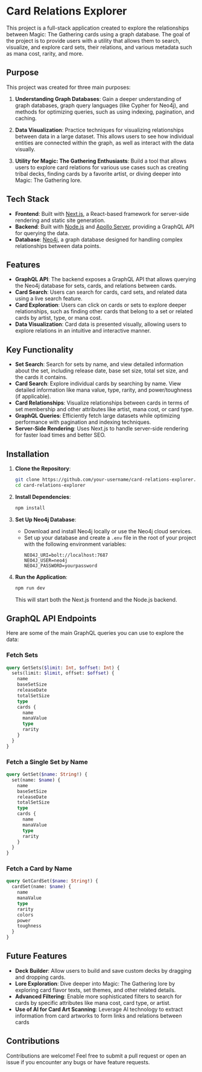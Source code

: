
# Card Relations Explorer

This project is a full-stack application created to explore the relationships between Magic: The Gathering cards using a graph database. The goal of the project is to provide users with a utility that allows them to search, visualize, and explore card sets, their relations, and various metadata such as mana cost, rarity, and more.

## Purpose

This project was created for three main purposes:

1. **Understanding Graph Databases**: Gain a deeper understanding of graph databases, graph query languages (like Cypher for Neo4j), and methods for optimizing queries, such as using indexing, pagination, and caching.
   
2. **Data Visualization**: Practice techniques for visualizing relationships between data in a large dataset. This allows users to see how individual entities are connected within the graph, as well as interact with the data visually.

3. **Utility for Magic: The Gathering Enthusiasts**: Build a tool that allows users to explore card relations for various use cases such as creating tribal decks, finding cards by a favorite artist, or diving deeper into Magic: The Gathering lore.

## Tech Stack

- **Frontend**: Built with [Next.js](https://nextjs.org/), a React-based framework for server-side rendering and static site generation.
- **Backend**: Built with [Node.js](https://nodejs.org/) and [Apollo Server](https://www.apollographql.com/docs/apollo-server/), providing a GraphQL API for querying the data.
- **Database**: [Neo4j](https://neo4j.com/), a graph database designed for handling complex relationships between data points.

## Features

- **GraphQL API**: The backend exposes a GraphQL API that allows querying the Neo4j database for sets, cards, and relations between cards.
- **Card Search**: Users can search for cards, card sets, and related data using a live search feature.
- **Card Exploration**: Users can click on cards or sets to explore deeper relationships, such as finding other cards that belong to a set or related cards by artist, type, or mana cost.
- **Data Visualization**: Card data is presented visually, allowing users to explore relations in an intuitive and interactive manner.

## Key Functionality

- **Set Search**: Search for sets by name, and view detailed information about the set, including release date, base set size, total set size, and the cards it contains.
- **Card Search**: Explore individual cards by searching by name. View detailed information like mana value, type, rarity, and power/toughness (if applicable).
- **Card Relationships**: Visualize relationships between cards in terms of set membership and other attributes like artist, mana cost, or card type.
- **GraphQL Queries**: Efficiently fetch large datasets while optimizing performance with pagination and indexing techniques.
- **Server-Side Rendering**: Uses Next.js to handle server-side rendering for faster load times and better SEO.
  
## Installation

1. **Clone the Repository**:
   ```bash
   git clone https://github.com/your-username/card-relations-explorer.git
   cd card-relations-explorer
   ```

2. **Install Dependencies**:
   ```bash
   npm install
   ```

3. **Set Up Neo4j Database**:
   - Download and install Neo4j locally or use the Neo4j cloud services.
   - Set up your database and create a `.env` file in the root of your project with the following environment variables:
     ```
     NEO4J_URI=bolt://localhost:7687
     NEO4J_USER=neo4j
     NEO4J_PASSWORD=yourpassword
     ```

4. **Run the Application**:
   ```bash
   npm run dev
   ```

   This will start both the Next.js frontend and the Node.js backend.

## GraphQL API Endpoints

Here are some of the main GraphQL queries you can use to explore the data:

### Fetch Sets

```graphql
query GetSets($limit: Int, $offset: Int) {
  sets(limit: $limit, offset: $offset) {
    name
    baseSetSize
    releaseDate
    totalSetSize
    type
    cards {
      name
      manaValue
      type
      rarity
    }
  }
}
```

### Fetch a Single Set by Name

```graphql
query GetSet($name: String!) {
  set(name: $name) {
    name
    baseSetSize
    releaseDate
    totalSetSize
    type
    cards {
      name
      manaValue
      type
      rarity
    }
  }
}
```

### Fetch a Card by Name

```graphql
query GetCardSet($name: String!) {
  cardSet(name: $name) {
    name
    manaValue
    type
    rarity
    colors
    power
    toughness
  }
}
```

## Future Features

- **Deck Builder**: Allow users to build and save custom decks by dragging and dropping cards.
- **Lore Exploration**: Dive deeper into Magic: The Gathering lore by exploring card flavor texts, set themes, and other related details.
- **Advanced Filtering**: Enable more sophisticated filters to search for cards by specific attributes like mana cost, card type, or artist.
- **Use of AI for Card Art Scanning**: Leverage AI technology to extract information from card artworks to form links and relations between cards

## Contributions

Contributions are welcome! Feel free to submit a pull request or open an issue if you encounter any bugs or have feature requests.
